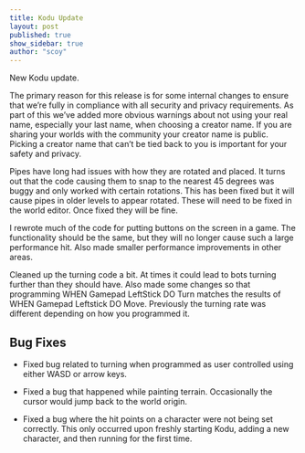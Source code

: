```yaml
---
title: Kodu Update
layout: post
published: true
show_sidebar: true
author: "scoy"
---
```


New Kodu update.

The primary reason for this release is for some internal changes to ensure that we’re fully in compliance with all security and privacy requirements.  As part of this we’ve added more obvious warnings about not using your real name, especially your last name, when choosing a creator name.  If you are sharing your worlds with the community your creator name is public.  Picking a creator name that can’t be tied back to you is important for your safety and privacy.

Pipes have long had issues with how they are rotated and placed.  It turns out that the code causing them to snap to the nearest 45 degrees was buggy and only worked with certain rotations.  This has been fixed but it will cause pipes in older levels to appear rotated.  These will need to be fixed in the world editor.  Once fixed they will be fine.

I rewrote much of the code for putting buttons on the screen in a game.  The functionality should be the same, but they will no longer cause such a large performance hit.  Also made smaller performance improvements in other areas.

Cleaned up the turning code a bit.  At times it could lead to bots turning further than they should have.  Also made some changes so that programming WHEN Gamepad LeftStick DO Turn matches the results of WHEN Gamepad Leftstick DO Move.  Previously the turning rate was different depending on how you programmed it.

## Bug Fixes

* Fixed bug related to turning when programmed as user controlled using either WASD or arrow keys.

* Fixed a bug that happened while painting terrain.  Occasionally the cursor would jump back to the world origin.

* Fixed a bug where the hit points on a character were not being set correctly.  This only occurred upon freshly starting Kodu, adding a new character, and then running for the first time.